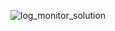 ![log_monitor_solution](https://github.com/user-attachments/assets/f2e57d84-25b8-4fa7-b943-30b3e777df1d)
